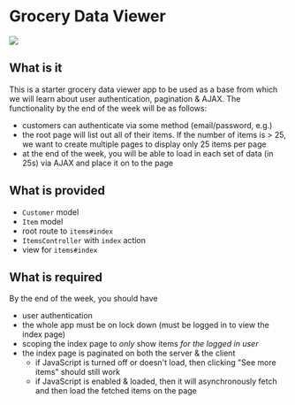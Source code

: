 # Grocery Data Viewer
![](http://media.giphy.com/media/VTXzh4qtahZS/giphy.gif)

## What is it
This is a starter grocery data viewer app to be used as a base from which we will learn about user authentication, pagination & AJAX. The functionality by the end of the week will be as follows:
* customers can authenticate via some method (email/password, e.g.)
* the root page will list out all of their items. If the number of items is > 25, we want to create multiple pages to display only 25 items per page
* at the end of the week, you will be able to load in each set of data (in 25s) via AJAX and place it on to the page

## What is provided
* `Customer` model
* `Item` model
* root route to `items#index`
* `ItemsController` with `index` action
* view for `items#index`

## What is required
By the end of the week, you should have
* user authentication
* the whole app must be on lock down (must be logged in to view the index page)
* scoping the index page to _only_ show items _for the logged in user_
* the index page is paginated on both the server & the client
  * if JavaScript is turned off or doesn't load, then clicking "See more items" should still work
  * if JavaScript is enabled & loaded, then it will asynchronously fetch and then load the fetched items on the page
